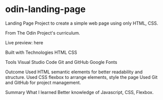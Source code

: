 # odin-landing-page
Landing Page
Project to create a simple web page using only HTML, CSS.

From The Odin Project's curriculum.

Live preview: here

Built with
Technologies
HTML
CSS

Tools
Visual Studio Code
Git and GitHub
Google Fonts

Outcome
Used HTML semantic elements for better readability and structure.
Used CSS flexbox to arrange elements, style the page
Used Git and GitHub for project management.

Summary
What I learned
Better knowledge of Javascript, CSS, Flexbox.
